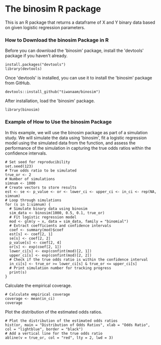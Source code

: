 # The binosim R package

This is an R package that returns a dataframe of X and Y binary data based on given logistic regression parameters.

### How to Download the binosim Package in R

Before you can download the 'binosim' package, install the 'devtools' package if you haven't already.

```{r}
install.packages("devtools") 
library(devtools)
```

Once 'devtools' is installed, you can use it to install the 'binosim' package from GitHub.

```{r}
devtools::install_github("tiwanaam/binosim")
```

After installation, load the 'binosim' package.

```{r}
library(binosim)
```

### Example of How to Use the binosim Package

In this example, we will use the binosim package as part of a simulation study. We will simulate the data using 'binosim', fit a logistic regression model using the simulated data from the function, and assess the performance of the simulation in capturing the true odds ratios within the confidence intervals.

```{r}
# Set seed for reproducibility
set.seed(123)
# True odds ratio to be simulated
true_or <- 2
# Number of simulations
simnum <- 1000
# Create vectors to store results
est <- se <- p_value <- or <- lower_ci <- upper_ci <- in_ci <- rep(NA, simnum)
# Loop through simulations
for (s in 1:simnum) {
  # Simulate binary data using binosim
  sim_data <- binosim(1000, 0.5, 0.1, true_or)
  # Fit logistic regression model
  mod <- glm(y ~ x, data = sim_data, family = "binomial")
  # Extract coefficients and confidence intervals
  coef <- summary(mod)$coef
  est[s] <- coef[2, 1]
  se[s] <- coef[2, 2]
  p_value[s] <- coef[2, 4]
  or[s] <- exp(coef[2, 1])
  lower_ci[s] <- exp(confint(mod)[2, 1])
  upper_ci[s] <- exp(confint(mod)[2, 2])
  # Check if the true odds ratio is within the confidence interval
  in_ci[s] <- true_or >= lower_ci[s] & true_or <= upper_ci[s]
  # Print simulation number for tracking progress
  print(s)
}
```

Calculate the empirical coverage.

```{r}
# Calculate empirical coverage
coverage <- mean(in_ci)
coverage
```

Plot the distribution of the estimated odds ratios.

```{r}
# Plot the distribution of the estimated odds ratios
hist(or, main = "Distribution of Odds Ratios", xlab = "Odds Ratio", col = "lightblue", border = "black")
# Add a vertical line for the true odds ratio
abline(v = true_or, col = "red", lty = 2, lwd = 3)
```
